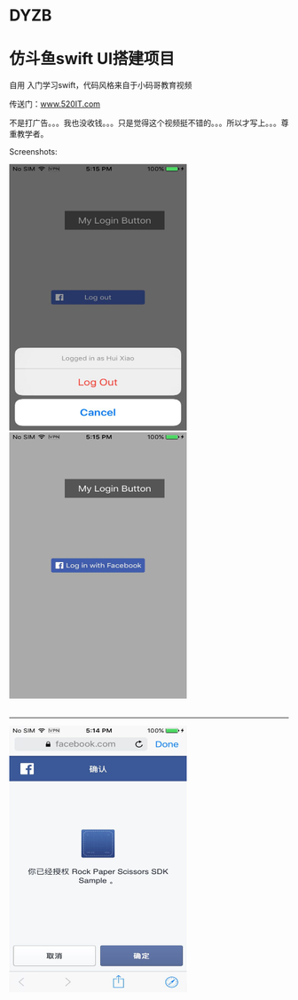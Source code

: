 # DYZB
仿斗鱼swift UI搭建项目
==============
自用 入门学习swift，代码风格来自于小码哥教育视频

传送门：www.520IT.com

不是打广告。。。我也没收钱。。。只是觉得这个视频挺不错的。。。所以才写上。。。尊重教学者。

Screenshots:

<img src="https://github.com/FuckUmei/FacebookLogin/blob/master/Images/img1.jpeg" height="480" width="320">&nbsp;&nbsp;
<img src="https://github.com/FuckUmei/FacebookLogin/blob/master/Images/img2.jpeg" height="480" width="320"><br><br><hr>

<img src="https://github.com/FuckUmei/FacebookLogin/blob/master/Images/img3.jpeg" height="480" width="320">&nbsp;&nbsp;
